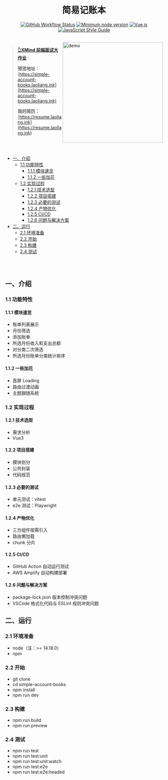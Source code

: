 <h1 align="center">简易记账本</h1>

<p align="center">
  <a href="https://github.com/liangpengyv/simple-account-books/actions/workflows/test.yml"><img src="https://img.shields.io/github/workflow/status/liangpengyv/simple-account-books/Test?logo=github" alt="GitHub Workflow Status"></a>
  <a href="https://nodejs.org/zh-cn/download/releases/"><img src="https://img.shields.io/badge/node-%3E%3D%2014.18.0-brightgreen.svg?logo=nodedotjs" alt="Minimum node version"></a>
  <a href="https://cn.vuejs.org/"><img src="https://img.shields.io/badge/vue-%3E%3D%203.2.0-brightgreen.svg?logo=vuedotjs" alt="Vue.js"></a>
  <a href="https://standardjs.com/readme-zhcn.html"><img src="https://img.shields.io/badge/eslint-standard-brightgreen.svg?logo=eslint" alt="JavaScript Style Guide"></a>
</p>

<br>

<img align="right" style="width: 320px;" src="https://simple-account-books.laoliang.ink/images/demo.gif" alt="demo">


> [**👆XMind 前端面试大作业**](https://github.com/xmindltd/hiring/blob/master/frontend-1/README.md)
>
> **预览地址：**[https://simple-account-books.laoliang.ink](https://simple-account-books.laoliang.ink)
>
> **我的简历：**[https://resume.laoliang.ink](https://resume.laoliang.ink)

<br><br>

- [一、介绍](#一介绍)
  - [1.1 功能特性](#11-功能特性)
    - [1.1.1 模块速览](#111-模块速览)
    - [1.1.2 一些加花](#112-一些加花)
  - [1.2 实现过程](#12-实现过程)
    - [1.2.1 技术选型](#121-技术选型)
    - [1.2.2 项目搭建](#122-项目搭建)
    - [1.2.3 必要的测试](#123-必要的测试)
    - [1.2.4 产物优化](#124-产物优化)
    - [1.2.5 CI/CD](#125-cicd)
    - [1.2.6 问题与解决方案](#126-问题与解决方案)
- [二、运行](#二运行)
  - [2.1 环境准备](#21-环境准备)
  - [2.2 开始](#22-开始)
  - [2.3 构建](#23-构建)
  - [2.4 测试](#24-测试)

<br><br>

## 一、介绍

### 1.1 功能特性

#### 1.1.1 模块速览

- 账单列表展示
- 月份筛选
- 添加账单
- 所选月份收入和支出总额
- 对分类二次筛选
- 所选月份账单分类统计排序

#### 1.1.2 一些加花

- 首屏 Loading
- 路由过渡动画
- 主题跟随系统

### 1.2 实现过程

#### 1.2.1 技术选型

- 需求分析
- Vue3

#### 1.2.2 项目搭建

- 模块划分
- 公共封装
- 代码规范

#### 1.2.3 必要的测试

- 单元测试：vitest
- e2e 测试：Playwright

#### 1.2.4 产物优化

- 三方组件按需引入
- 路由懒加载
- chunk 分片

#### 1.2.5 CI/CD

- GitHub Action 自动运行测试
- AWS Amplify 自动构建部署

#### 1.2.6 问题与解决方案

- package-lock.json 版本控制冲突问题
- VSCode 格式化代码与 ESLint 规则冲突问题

## 二、运行

### 2.1 环境准备

- node（注：>= 14.18.0）
- npm

### 2.2 开始

- git clone
- cd simple-account-books
- npm install
- npm run dev

### 2.3 构建

- npm run build
- npm run preview

### 2.4 测试

- npm run test
- npm run test:unit
- npm run test:unit:watch
- npm run test:e2e
- npm run test:e2e:headed
